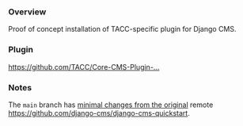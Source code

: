### Overview

Proof of concept installation of TACC-specific plugin for Django CMS.

### Plugin

https://github.com/TACC/Core-CMS-Plugin-…

### Notes

The `main` branch has [minimal changes from the original](https://github.com/django-cms/django-cms-quickstart/compare/main...tacc-wbomar:main) remote https://github.com/django-cms/django-cms-quickstart.
